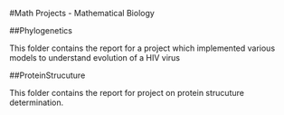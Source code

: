 #Math Projects - Mathematical Biology

##Phylogenetics

This folder contains the report for a project which implemented various models to understand evolution of a HIV virus

##ProteinStrucuture

This folder contains the report for project on protein strucuture determination. 